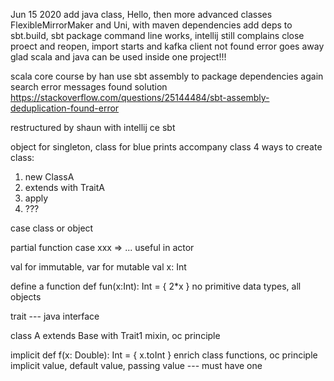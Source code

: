 Jun 15 2020
add java class, Hello, then more advanced classes FlexibleMirrorMaker and Uni, with maven dependencies
add deps to sbt.build, sbt package command line works, 
intellij still complains 
close proect and reopen, import starts and kafka client not found error goes away
glad scala and java can be used inside one project!!!

scala core course by han
use sbt assembly to package dependencies
again search error messages found solution
https://stackoverflow.com/questions/25144484/sbt-assembly-deduplication-found-error

restructured by shaun with intellij ce sbt

object for singleton, class for blue prints
accompany class
4 ways to create class:
1) new ClassA
2) extends with TraitA
3) apply
4) ???

case class or object

partial function 
  case xxx => ...
  useful in actor

val for immutable, var for mutable
  val x: Int

define a function
def fun(x:Int): Int = {
	2*x
}
no primitive data types, all objects

trait --- java interface

class A extends Base with Trait1
mixin, oc principle

implicit def f(x: Double): Int = {
	x.toInt
}
enrich class functions, oc principle
implicit value, default value, passing value --- must have one
